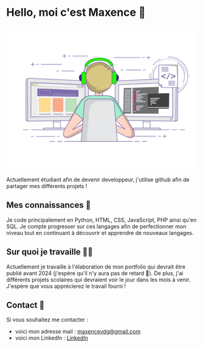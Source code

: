# Hello, moi c'est Maxence 👋

![image-principale](image-principale.gif)

Actuellement étudiant afin de devenir developpeur, j'utilise github afin de partager mes différents projets !


## Mes connaissances 🧠
Je code principalement en Python, HTML, CSS, JavaScript, PHP ainsi qu'en SQL. Je compte progresser sur ces langages afin de perfectionner mon niveau tout en continuant à découvrir et apprendre de nouveaux langages.


## Sur quoi je travaille 👨‍💻
Actuellement je travaille à l'élaboration de mon portfolio qui devrait être publié avant 2024 (j'espère qu'il n'y aura pas de retard 🤞). De plus, j'ai différents projets scolaires qui devraient voir le jour dans les mois à venir. J'espère que vous apprécierez le travail fourni !


## Contact 📩
Si vous souhaitez me contacter :
* voici mon adresse mail : maxencevdg@gmail.com
* voici mon LinkedIn : [LinkedIn](www.linkedin.com/in/maxence-vandeghen)